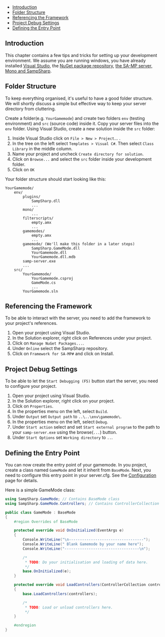 - [Introduction](#introduction)
- [Folder Structure](#folder-structure)
- [Referencing the Framework](#referencing-the-framework)
- [Project Debug Settings](#project-debug-settings)
- [Defining the Entry Point](#defining-the-entry-point)

Introduction
------------
This chapter contains a few tips and tricks for setting up your development environment. We assume you are running windows, you have already installed [Visual Studio](https://www.visualstudio.com/en-us/products/visual-studio-community-vs.aspx), the [NuGet package repository](package-manager), [the SA-MP server, Mono and SampSharp](installation).

Folder Structure
----------------
To keep everything organised, it's useful to have a good folder structure. We will shortly discuss a simple but effective way to keep your server directory from cluttering.

Create a folder(e.g. `YourGamemode`) and create two folders `env` (testing environment) and `src` (source code) inside it. Copy your server files into the `env` folder. Using Visual Studio, create a new solution inside the `src` folder:

1. Inside Visual Studio click on `File > New > Project`... .
1. In the tree on the left select `Templates > Visual C#`. Then select `Class Library` in the middle column.
1. Name your project and uncheck `Create directory for solution`.
1. Click on `Browse...` and select the `src` folder inside your development folder.
1. Click on `OK`

Your folder structure should start looking like this:
```
YourGamemode/
    env/
        plugins/
            SampSharp.dll
            ...
        mono/
            ...
        filterscripts/
            empty.amx
            ...
        gamemodes/
            empty.amx
            ...
        gamemode/ (We'll make this folder in a later steps)
            SampSharp.GameMode.dll
            YourGamemode.dll
            YourGamemode.dll.mdb
        samp-server.exe
        ...
    src/
        YourGamemode/
            YourGamemode.csproj
            GameMode.cs
            ...
        YourGamemode.sln
```

Referencing the Framework
-------------------------
To be able to interact with the server, you need to add the framework to your project's references.

1. Open your project using Visual Studio.
1. In the Solution explorer, right click on References under your project.
1. Click on `Manage NuGet Packages...`.
1. Under `Online` select the SampSharp repository.
1. Click on `Framework for SA-MP#` and click on Install.

Project Debug Settings
----------------------
To be able to let the `Start Debugging (F5)` button start the server, you need to configure your project.

1. Open your project using Visual Studio.
1. In the Solution explorer, right click on your project.
1. Click on `Properties`.
1. In the properties menu on the left, select `Build`.
1. Under `Output` set `Output path` to `..\..\env\gamemode\`.
1. In the properties menu on the left, select `Debug`.
1. Under `Start action` select and set `Start external program` to the path to your `samp-server.exe` using the browse(`...`) button.
1. Under `Start Options` set `Working directory` to `..`.

Defining the Entry Point
------------------------
You can now create the entry point of your gamemode.
In you project, create a class named `GameMode` and let it inherit from `BaseMode`.
Next, you need to configure this entry point in your server.cfg. See the [Configuration](configuration) page for details.

Here is a simple GameMode class:

``` C#
using SampSharp.GameMode; // Contains BaseMode class
using SampSharp.GameMode.Controllers; // Contains ControllerCollection class

public class GameMode : BaseMode
{
    #region Overrides of BaseMode

    protected override void OnInitialized(EventArgs e)
    {
        Console.WriteLine("\n----------------------------------");
        Console.WriteLine(" Blank Gamemode by your name here");
        Console.WriteLine("----------------------------------\n");

        /*
         * TODO: Do your initialisation and loading of data here.
         */
        base.OnInitialized(e);
    }

    protected override void LoadControllers(ControllerCollection controllers)
    {
        base.LoadControllers(controllers);

        /*
         * TODO: Load or unload controllers here.
         */
    }

    #endregion
}
```